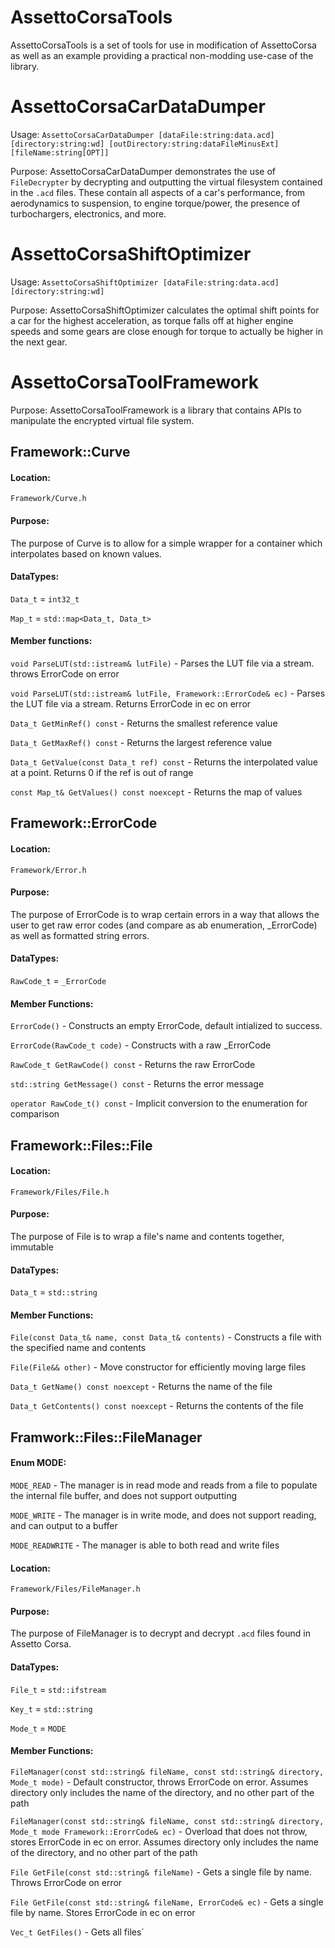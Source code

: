 # AssettoCorsaTools
AssettoCorsaTools is a set of tools for use in modification of AssettoCorsa as well as an example providing a practical non-modding use-case of the library.
# AssettoCorsaCarDataDumper
Usage: `AssettoCorsaCarDataDumper [dataFile:string:data.acd] [directory:string:wd] [outDirectory:string:dataFileMinusExt] [fileName:string[OPT]]`

Purpose: AssettoCorsaCarDataDumper demonstrates the use of `FileDecrypter` by decrypting and outputting the virtual filesystem contained in the `.acd` files. These contain all aspects of a car's performance, from aerodynamics to suspension, to engine torque/power, the presence of turbochargers, electronics, and more.

# AssettoCorsaShiftOptimizer
Usage: `AssettoCorsaShiftOptimizer [dataFile:string:data.acd] [directory:string:wd]`

Purpose: AssettoCorsaShiftOptimizer calculates the optimal shift points for a car for the highest acceleration, as torque falls off at higher engine speeds and some gears are close enough for torque to actually be higher in the next gear.

# AssettoCorsaToolFramework
Purpose: AssettoCorsaToolFramework is a library that contains APIs to manipulate the encrypted virtual file system.

## Framework::Curve
#### Location:
`Framework/Curve.h`
#### Purpose:
The purpose of Curve is to allow for a simple wrapper for a container which interpolates based on known values.
#### DataTypes: 
`Data_t` = `int32_t`

`Map_t` = `std::map<Data_t, Data_t>`
#### Member functions:
`void ParseLUT(std::istream& lutFile)` - Parses the LUT file via a stream. throws ErrorCode on error

`void ParseLUT(std::istream& lutFile, Framework::ErrorCode& ec)` - Parses the LUT file via a stream. Returns ErrorCode in ec on error

`Data_t GetMinRef() const` - Returns the smallest reference value

`Data_t GetMaxRef() const` - Returns the largest reference value

`Data_t GetValue(const Data_t ref) const` - Returns the interpolated value at a point. Returns 0 if the ref is out of range

`const Map_t& GetValues() const noexcept` - Returns the map of values
## Framework::ErrorCode
#### Location:
`Framework/Error.h`
#### Purpose:
The purpose of ErrorCode is to wrap certain errors in a way that allows the user to get raw error codes (and compare as ab enumeration, _ErrorCode) as well as formatted string errors.
#### DataTypes:
`RawCode_t` = `_ErrorCode`
#### Member Functions:
`ErrorCode()` - Constructs an empty ErrorCode, default intialized to success.

`ErrorCode(RawCode_t code)` - Constructs with a raw _ErrorCode

`RawCode_t GetRawCode() const` - Returns the raw ErrorCode

`std::string GetMessage() const` - Returns the error message

`operator RawCode_t() const` - Implicit conversion to the enumeration for comparison
## Framework::Files::File
#### Location:
`Framework/Files/File.h`
#### Purpose:
The purpose of File is to wrap a file's name and contents together, immutable
#### DataTypes:
`Data_t` = `std::string`
#### Member Functions:
`File(const Data_t& name, const Data_t& contents)` - Constructs a file with the specified name and contents

`File(File&& other)` - Move constructor for efficiently moving large files

`Data_t GetName() const noexcept` - Returns the name of the file

`Data_t GetContents() const noexcept` - Returns the contents of the file
## Framwork::Files::FileManager
#### Enum MODE:
`MODE_READ` - The manager is in read mode and reads from a file to populate the internal file buffer, and does not support outputting

`MODE_WRITE` - The manager is in write mode, and does not support reading, and can output to a buffer

`MODE_READWRITE` - The manager is able to both read and write files
#### Location:
`Framework/Files/FileManager.h`
#### Purpose:
The purpose of FileManager is to decrypt and decrypt `.acd` files found in Assetto Corsa.
#### DataTypes:
`File_t` = `std::ifstream`

`Key_t` = `std::string`

`Mode_t` = `MODE`
#### Member Functions:
`FileManager(const std::string& fileName, const std::string& directory, Mode_t mode)` - Default constructor, throws ErrorCode on error. Assumes directory only includes the name of the directory, and no other part of the path

`FileManager(const std::string& fileName, const std::string& directory, Mode_t mode Framework::ErorrCode& ec)` - Overload that does not throw, stores ErrorCode in ec on error. Assumes directory only includes the name of the directory, and no other part of the path

`File GetFile(const std::string& fileName)` - Gets a single file by name. Throws ErrorCode on error

`File GetFile(const std::string& fileName, ErrorCode& ec)` - Gets a single file by name. Stores ErrorCode in ec on error

`Vec_t GetFiles()` - Gets all files`